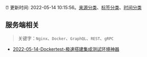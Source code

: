 :alarm_clock: 更新时间: 2022-05-14 10:15:56。[来源分类](../README.md)、[标签分类](../TAGS.md)、[时间分类](../TIMELINE.md)

## 服务端相关


> 关键字：`Nginx`、`Docker`、`GraphQL`、`REST`、`gRPC`



- [2022-05-14-Dockertest-极速搭建集成测试环境神器](https://toutiao.io/k/c7jfd1g) 